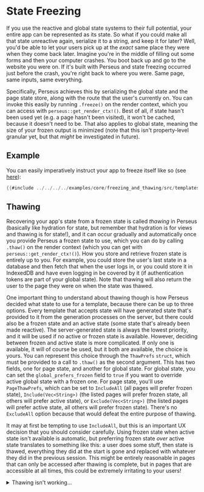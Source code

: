 # State Freezing

If you use the reactive and global state systems to their full potential, your entire app can be represented as its state. So what if you could make all that state unreactive again, serialize it to a string, and keep it for later? Well, you'd be able to let your users pick up at the *exact* same place they were when they come back later. Imagine you're in the middle of filling out some forms and then your computer crashes. You boot back up and go to the website you were on. If it's built with Perseus and state freezing occurred just before the crash, you're right back to where you were. Same page, same inputs, same everything.

Specifically, Perseus achieves this by serializing the global state and the page state store, along with the route that the user's currently on. You can invoke this easily by running `.freeze()` on the render context, which you can access with `perseus::get_render_ctx!()`. Best of all, if state hasn't been used yet (e.g. a page hasn't been visited), it won't be cached, because it doesn't need to be. That also applies to global state, meaning the size of your frozen output is minimized (note that this isn't property-level granular yet, but that *might* be investigated in future).

## Example

You can easily imperatively instruct your app to freeze itself like so (see [here](https://github.com/framesurge/perseus/tree/main/examples/core/freezing_and_thawing/src/templates/index.rs)):

```rust
{{#include ../../../../examples/core/freezing_and_thawing/src/templates/index.rs}}
```

## Thawing

Recovering your app's state from a frozen state is called *thawing* in Perseus (basically like hydration for state, but remember that hydration is for views and thawing is for state!), and it can occur gradually and automatically once you provide Perseus a frozen state to use, which you can do by calling `.thaw()` on the render context (which you can get with `perseus::get_render_ctx!()`). How you store and retrieve frozen state is entirely up to you. For example, you could store the user's last state in a database and then fetch that when the user logs in, or you could store it in IndexedDB and have even logging in be covered by it (if authentication tokens are part of your global state). Note that thawing will also return the user to the page they were on when the state was thawed.

One important thing to understand about thawing though is how Perseus decided what state to use for a template, because there can be up to three options. Every template that accepts state will have generated state that's provided to it from the generation processes on the server, but there could also be a frozen state and an active state (some state that's already been made reactive). The server-generated state is always the lowest priority, and it will be used if no active or frozen state is available. However, deciding between frozen and active state is more complicated. If only one is available, it will of course be used, but it both are available, the choice is yours. You can represent this choice through the `ThawPrefs` `struct`, which must be provided to a call to `.thaw()` as the second argument. This has two fields, one for page state, and another for global state. For global state, you can set the `global_prefers_frozen` field to `true` if you want to override active global state with a frozen one. For page state, you'll use `PageThawPrefs`, which can be set to `IncludeAll` (all pages will prefer frozen state), `Include(Vec<String>)` (the listed pages will prefer frozen state, all others will prefer active state), or `Exclude(Vec<String>)` (the listed pages will prefer active state, all others will prefer frozen state). There's no `ExcludeAll` option because that would defeat the entire purpose of thawing.

It may at first be tempting to use `IncludeAll`, but this is an important UX decision that you should consider carefully. Using frozen state when active state isn't available is automatic, but preferring frozen state *over* active state translates to something like this: a user does some stuff, then state is thawed, everything they did at the start is gone and replaced with whatever they did in the previous session. This might be entirely reasonable in pages that can only be accessed after thawing is complete, but in pages that are accessible at all times, this could be extremely irritating to your users!

<details>
<summary>Thawing isn't working...</summary>

It may seem sometimes like thawing has completely failed, and this is usually for one of two reasons.

1. You're extracting the state of another page.
2. You're getting the global state without having it as the second argument to your template function. (In other words, you're getting it manually through `perseus::get_render_ctx!().global_state.borrow()`).

In the first case, the reasoning is simple. State thawing is a gradual process, so the state for a page won't be thawed until the user actually visits that page. This is why it's much better to use global state for state that needs to be shared between pages, and you should generally avoid extracting state from other pages.

In the second case, the reason is similar. When you get the global state directly in this way, you bypass the thawing process altogether, meaning thawed state won't show up. If you need to access the global state, you should do it by making it the second argument to your template function (as documented [here](:reference/state/global)).

*Note: in a future version of Perseus, thawing logic may be altered so that direct access does become possible, but it's currently not.*

</details>
